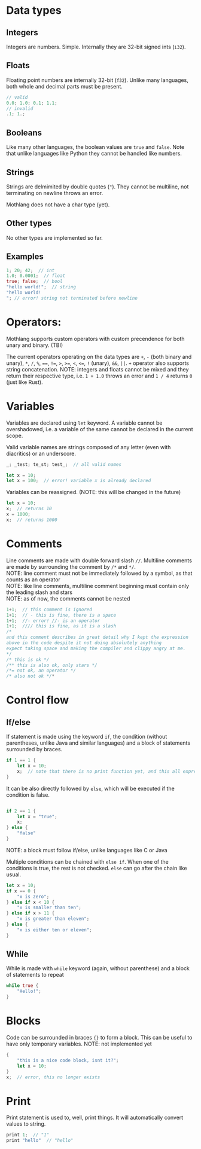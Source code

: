# Data types
## Integers
Integers are numbers. Simple. Internally they are 32-bit signed ints (`i32`).

## Floats
Floating point numbers are internally 32-bit (`f32`). Unlike many languages, both whole and decimal parts must be present.
```rs
// valid
0.0; 1.0; 0.1; 1.1;
// invalid
.1; 1.;

```

## Booleans
Like many other languages, the boolean values are `true` and `false`. Note that unlike languages like Python they cannot be handled like numbers.

## Strings
Strings are delmimited by double quotes (`"`). They cannot be multiline, not terminating on newline throws an error.

Mothlang does not have a char type (yet).

## Other types
No other types are implemented so far.

## Examples
```rs
1; 20; 42;  // int
1.0; 0.0001;  // float
true; false;  // bool
"hello world!";  // string
"hello world!
"; // error! string not terminated before newline
```

# Operators:
Mothlang supports custom operators with custom precendence for both unary and binary. (TBI)

The current operators operating on the data types are `+`, `-` (both binary and unary), `*`, `/`, `%`, `==`, `!=`, `>`, `>=`, `<`, `<=`, `!` (unary), `&&`, `||`. `+` operator also supports string concatenation.
NOTE: integers and floats cannot be mixed and they return their respective type, i.e. `1 + 1.0` throws an error and `1 / 4` returns `0` (just like Rust).


# Variables
Variables are declared using `let` keyword. A variable cannot be overshadowed, i.e. a variable of the same cannot be declared in the current scope.

Valid variable names are strings composed of any letter (even with diacritics) or an underscore.
```rs
_; _test; te_st; test_;  // all valid names

let x = 10;
let x = 100;  // error! variable x is already declared
```
Variables can be reassigned. (NOTE: this will be changed in the future)
```rs
let x = 10;
x;  // returns 10
x = 1000;
x;  // returns 1000
```

# Comments
Line comments are made with double forward slash `//`. Multiline comments are made by surrounding the comment by `/*` and `*/`.
<br>NOTE: line comment must not be immediately followed by a symbol, as that counts as an operator
<BR>NOTE: like line comments, multiline comment beginning must contain only the leading slash and stars
<br>NOTE: as of now, the comments cannot be nested
```rs
1+1;  // this comment is ignored
1+1;  // - this is fine, there is a space
1+1;  //- error! //- is an operator
1+1;  //// this is fine, as it is a slash
/*
and this comment describes in great detail why I kept the expression
above in the code despite it not doing absolutely anything
expect taking space and making the compiler and clippy angry at me.
*/
/* this is ok */
/** this is also ok, only stars */
/*= not ok, an operator */
/* also not ok */*
```


# Control flow
## If/else
If statement is made using the keyword `if`, the condition (without parentheses, unlike Java and similar languages) and a block of statements surrounded by braces.
```rs
if 1 == 1 {
    let x = 10;
    x;  // note that there is no print function yet, and this all expression statements are printed
}
```
It can be also directly followed by `else`, which will be executed if the condition is false.
```rs

if 2 == 1 {
    let x = "true";
    x;
} else {
    "false"
}
```
NOTE: a block must follow if/else, unlike languages like C or Java

Multiple conditions can be chained with `else if`. When one of the conditions is true, the rest is not checked. `else` can go after the chain like usual.
```rs
let x = 10;
if x == 0 {
    "x is zero";
} else if x < 10 {
    "x is smaller than ten";
} else if x > 11 {
    "x is greater than eleven";
} else {
    "x is either ten or eleven";
}
```

## While
While is made with `while` keyword (again, without parenthese) and a block of statements to repeat
```rs
while true {
    "Hello!";
}
```


# Blocks
Code can be surrounded in braces `{}` to form a block. This can be useful to have only temporary variables.
NOTE: not implemented yet
```rs
{
    "this is a nice code block, isnt it?";
    let x = 10;
}
x;  // error, this no longer exists
```

# Print
Print statement is used to, well, print things. It will automatically convert values to string.
```rs
print 1;  // "1"
print "hello"  // "hello"
```
